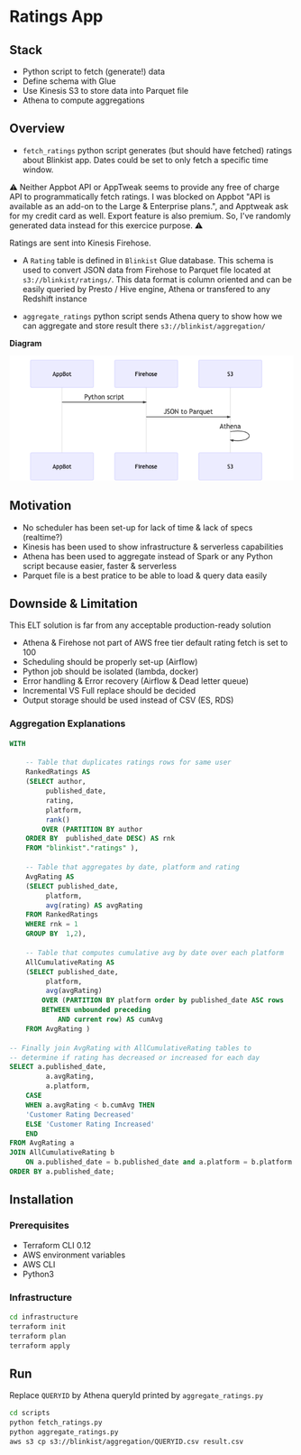 # Ratings App

## Stack

- Python script to fetch (generate!) data
- Define schema with Glue
- Use Kinesis S3 to store data into Parquet file
- Athena to compute aggregations

## Overview

- `fetch_ratings` python script generates (but should have fetched) ratings about Blinkist app. Dates could be set to only fetch a specific time window.

⚠️ Neither Appbot API or AppTweak seems to provide any free of charge API to programmatically fetch ratings. I was blocked on Appbot "API is available as an add-on to the Large & Enterprise plans.", and Apptweak ask for my credit card as well. Export feature is also premium. So, I've randomly generated data instead for this exercice purpose. ⚠️ 

Ratings are sent into Kinesis Firehose.

- A `Rating` table is defined in `Blinkist` Glue database. This schema is used to convert JSON data from Firehose to Parquet file located at `s3://blinkist/ratings/`. This data format is column oriented and can be easily queried by Presto / Hive engine, Athena or transfered to any Redshift instance


- `aggregate_ratings` python script sends Athena query to show how we can aggregate and store result there `s3://blinkist/aggregation/`

**Diagram**

[![Diagram](./diagram.png)]()

## Motivation

- No scheduler has been set-up for lack of time & lack of specs (realtime?)
- Kinesis has been used to show infrastructure & serverless capabilities
- Athena has been used to aggregate instead of Spark or any Python script because easier, faster & serverless
- Parquet file is a best pratice to be able to load & query data easily

## Downside & Limitation

This ELT solution is far from any acceptable production-ready solution

- Athena & Firehose not part of AWS free tier default rating fetch is set to 100
- Scheduling should be properly set-up (Airflow)
- Python job should be isolated (lambda, docker)
- Error handling & Error recovery (Airflow & Dead letter queue)
- Incremental VS Full replace should be decided
- Output storage should be used instead of CSV (ES, RDS)


### Aggregation Explanations


```sql
WITH 

    -- Table that duplicates ratings rows for same user
    RankedRatings AS 
    (SELECT author,
         published_date,
         rating,
         platform,
         rank()
        OVER (PARTITION BY author
    ORDER BY  published_date DESC) AS rnk
    FROM "blinkist"."ratings" ), 
    
    -- Table that aggregates by date, platform and rating
    AvgRating AS 
    (SELECT published_date,
         platform,
         avg(rating) AS avgRating
    FROM RankedRatings
    WHERE rnk = 1
    GROUP BY  1,2), 
    
    -- Table that computes cumulative avg by date over each platform
    AllCumulativeRating AS 
    (SELECT published_date,
         platform,
         avg(avgRating)
        OVER (PARTITION BY platform order by published_date ASC rows
        BETWEEN unbounded preceding
            AND current row) AS cumAvg
    FROM AvgRating )
    
-- Finally join AvgRating with AllCumulativeRating tables to 
-- determine if rating has decreased or increased for each day
SELECT a.published_date,
         a.avgRating,
         a.platform,     
    CASE
    WHEN a.avgRating < b.cumAvg THEN
    'Customer Rating Decreased'
    ELSE 'Customer Rating Increased'
    END
FROM AvgRating a
JOIN AllCumulativeRating b
    ON a.published_date = b.published_date and a.platform = b.platform
ORDER BY a.published_date;
```

## Installation

### Prerequisites

- Terraform CLI 0.12
- AWS environment variables
- AWS CLI
- Python3   

### Infrastructure

```bash
cd infrastructure
terraform init
terraform plan
terraform apply
```

## Run

Replace `QUERYID` by Athena queryId printed by `aggregate_ratings.py`

```bash 
cd scripts
python fetch_ratings.py
python aggregate_ratings.py
aws s3 cp s3://blinkist/aggregation/QUERYID.csv result.csv

```
